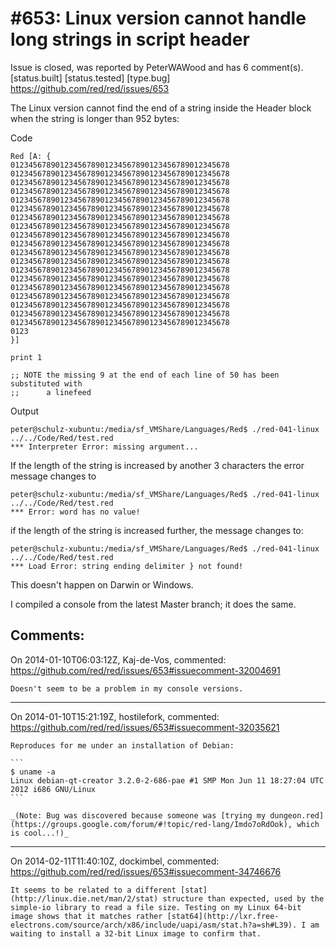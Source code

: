 
#653: Linux version cannot handle long strings in script header
================================================================================
Issue is closed, was reported by PeterWAWood and has 6 comment(s).
[status.built] [status.tested] [type.bug]
<https://github.com/red/red/issues/653>

The Linux version cannot find the end of a string inside the Header block when the string is longer than 952 bytes:

Code

```
Red [A: { 
0123456789012345678901234567890123456789012345678 
0123456789012345678901234567890123456789012345678
0123456789012345678901234567890123456789012345678
0123456789012345678901234567890123456789012345678
0123456789012345678901234567890123456789012345678
0123456789012345678901234567890123456789012345678
0123456789012345678901234567890123456789012345678
0123456789012345678901234567890123456789012345678
0123456789012345678901234567890123456789012345678
0123456789012345678901234567890123456789012345678
0123456789012345678901234567890123456789012345678
0123456789012345678901234567890123456789012345678
0123456789012345678901234567890123456789012345678
0123456789012345678901234567890123456789012345678
0123456789012345678901234567890123456789012345678
0123456789012345678901234567890123456789012345678
0123456789012345678901234567890123456789012345678
0123456789012345678901234567890123456789012345678
0123456789012345678901234567890123456789012345678
0123
}]

print 1

;; NOTE the missing 9 at the end of each line of 50 has been substituted with
;;      a linefeed

```

Output 

```
peter@schulz-xubuntu:/media/sf_VMShare/Languages/Red$ ./red-041-linux ../../Code/Red/test.red
*** Interpreter Error: missing argument...
```

If the length of the string is increased by another 3 characters the error message changes to 

```
peter@schulz-xubuntu:/media/sf_VMShare/Languages/Red$ ./red-041-linux ../../Code/Red/test.red
*** Error: word has no value!
```

if the length of the string is increased further, the message changes to:

```
peter@schulz-xubuntu:/media/sf_VMShare/Languages/Red$ ./red-041-linux ../../Code/Red/test.red
*** Load Error: string ending delimiter } not found!
```

This doesn't happen on Darwin or Windows.

I compiled a console from the latest Master branch; it does the same.



Comments:
--------------------------------------------------------------------------------

On 2014-01-10T06:03:12Z, Kaj-de-Vos, commented:
<https://github.com/red/red/issues/653#issuecomment-32004691>

    Doesn't seem to be a problem in my console versions.

--------------------------------------------------------------------------------

On 2014-01-10T15:21:19Z, hostilefork, commented:
<https://github.com/red/red/issues/653#issuecomment-32035621>

    Reproduces for me under an installation of Debian:
    
    ```
    $ uname -a
    Linux debian-qt-creator 3.2.0-2-686-pae #1 SMP Mon Jun 11 18:27:04 UTC 2012 i686 GNU/Linux
    ```
    
    _(Note: Bug was discovered because someone was [trying my dungeon.red](https://groups.google.com/forum/#!topic/red-lang/Imdo7oRdOok), which is cool...!)_

--------------------------------------------------------------------------------

On 2014-02-11T11:40:10Z, dockimbel, commented:
<https://github.com/red/red/issues/653#issuecomment-34746676>

    It seems to be related to a different [stat](http://linux.die.net/man/2/stat) structure than expected, used by the simple-io library to read a file size. Testing on my Linux 64-bit image shows that it matches rather [stat64](http://lxr.free-electrons.com/source/arch/x86/include/uapi/asm/stat.h?a=sh#L39). I am waiting to install a 32-bit Linux image to confirm that.

